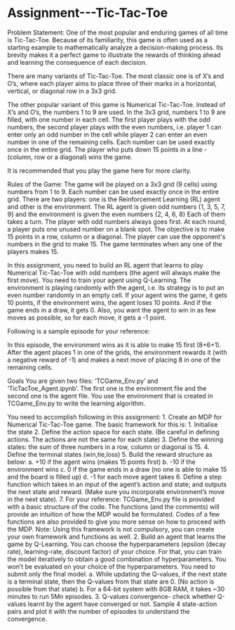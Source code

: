 # Assignment---Tic-Tac-Toe
Problem Statement:
One of the most popular and enduring games of all time is Tic-Tac-Toe. Because of its familiarity, this game is often used as a starting example to mathematically analyze a decision-making process. Its brevity makes it a perfect game to illustrate the rewards of thinking ahead and learning the consequence of each decision.
 
There are many variants of Tic-Tac-Toe. The most classic one is of X’s and O’s, where each player aims to place three of their marks in a horizontal, vertical, or diagonal row in a 3x3 grid.
 
The other popular variant of this game is Numerical Tic-Tac-Toe. Instead of X’s and O’s, the numbers 1 to 9 are used. In the 3x3 grid, numbers 1 to 9 are filled, with one number in each cell. The first player plays with the odd numbers, the second player plays with the even numbers, i.e. player 1 can enter only an odd number in the cell while player 2 can enter an even number in one of the remaining cells. Each number can be used exactly once in the entire grid. The player who puts down 15 points in a line - (column, row or a diagonal) wins the game. 
 
It is recommended that you play the game here for more clarity.
 
 
Rules of the Game:
    The game will be played on a 3x3 grid (9 cells) using numbers from 1 to 9. Each number can be used exactly once in the entire grid.
    There are two players: one is the Reinforcement Learning (RL) agent and other is the environment.
    The RL agent is given odd numbers {1, 3, 5, 7, 9} and the environment is given the even numbers {2, 4, 6, 8}
    Each of them takes a turn. The player with odd numbers always goes first.
    At each round, a player puts one unused number on a blank spot.
    The objective is to make 15 points in a row, column or a diagonal. The player can use the opponent's numbers in the grid to make 15.
    The game terminates when any one of the players makes 15.
 
In this assignment, you need to build an RL agent that learns to play Numerical Tic-Tac-Toe with odd numbers (the agent will always make the first move). 
You need to train your agent using Q-Learning. The environment is playing randomly with the agent, i.e. its strategy is to put an even number randomly in an empty cell. If your agent wins the game, it gets 10 points, if the environment wins, the agent loses 10 points. And if the game ends in a draw, it gets 0. 
Also, you want the agent to win in as few moves as possible, so for each move, it gets a -1 point.
 
Following is a sample episode for your reference:
 
 
 
 
In this episode, the environment wins as it is able to make 15 first (8+6+1).  After the agent places 1 in one of the grids, the environment rewards it (with a negative reward of -1) and makes a next move of placing 8 in one of the remaining cells.
 
Goals
You are given two files: ‘TCGame_Env.py’ and ‘TicTacToe_Agent.ipynb’. The first one is the environment file and the second one is the agent file. You use the environment that is created in TCGame_Env.py to write the learning algorithm.
 
You need to accomplish following in this assignment:
    1. Create an MDP for Numerical Tic-Tac-Toe game. The basic framework for this is:
        1. Initialise the state
        2. Define the action space for each state. (Be careful in defining actions. The actions are not the same for each state)
        3. Define the winning states: the sum of three numbers in a row, column or diagonal is 15.
        4. Define the terminal states (win,tie,loss)
        5. Build the reward structure as below:
		        a. +10 if the agent wins (makes 15 points first)
				b. -10 if the environment wins
				c. 0 if the game ends in a draw (no one is able to make 15 and the board is filled up)
				d. -1 for each move agent takes
		6. Define a step function which takes in an input of the agent’s action and state; and outputs the next state and reward. (Make sure you incorporate environment’s move in the next state).
		7. For your reference: TCGame_Env.py file is provided with a basic structure of the code. The functions (and the comments) will provide an intuition of how the MDP would be formulated. 
		Codes of a few functions are also provided to give you more sense on how to proceed with the MDP. Note: Using this framework is not compulsory, you can create your own framework and functions as well.
	2. Build an agent that learns the game by Q-Learning. You can choose the hyperparameters (epsilon (decay rate), learning-rate, discount factor) of your choice. 
	For that, you can train the model iteratively to obtain a good combination of hyperparameters. You won’t be evaluated on your choice of the hyperparameters. You need to submit only the final model. 
		a. While updating the Q-values, if the next state is a terminal state, then the Q-values from that state are 0. (No action is possible from that state)
		b. For a 64-bit system with 8GB RAM, it takes ~30 minutes to run 5Mn episodes.
	3. Q-values convergence- check whether Q-values learnt by the agent have converged or not. Sample 4 state-action pairs and plot it with the number of episodes to understand the convergence.
